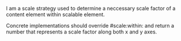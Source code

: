 I am a scale strategy used to determine a neccessary scale factor of a content element within scalable element.

Concrete implementations should override #scale:within: and return a number that represents a scale factor along both x and y axes.